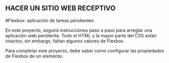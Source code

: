 HACER UN SITIO WEB RECEPTIVO
-----

#Flexbox: aplicación de tareas pendientes

En este proyecto, seguirá instrucciones paso a paso para arreglar una aplicación web pendiente. Todo el HTML y la mayor parte del CSS están intactos, sin embargo, faltan algunos valores de Flexbox.

Para completar este proyecto, debe saber cómo configurar las propiedades de Flexbox de un elemento.
